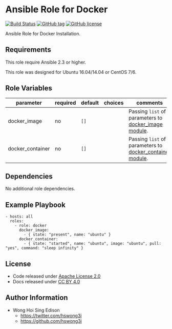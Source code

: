 Ansible Role for Docker
=======================

[![Build Status](https://travis-ci.org/alvistack/ansible-role-docker.svg?branch=master)](https://travis-ci.org/alvistack/ansible-role-docker)
[![GitHub tag](https://img.shields.io/github/tag/alvistack/ansible-role-docker.svg)](https://github.com/alvistack/ansible-role-docker)
[![GitHub license](https://img.shields.io/github/license/alvistack/ansible-role-docker.svg)](https://github.com/alvistack/ansible-role-docker/blob/master/LICENSE)

Ansible Role for Docker Installation.

Requirements
------------

This role require Ansible 2.3 or higher.

This role was designed for Ubuntu 16.04/14.04 or CentOS 7/6.

Role Variables
--------------

<table>
<colgroup>
<col width="20%" />
<col width="20%" />
<col width="20%" />
<col width="20%" />
<col width="20%" />
</colgroup>
<thead>
<tr class="header">
<th>parameter</th>
<th>required</th>
<th>default</th>
<th>choices</th>
<th>comments</th>
</tr>
</thead>
<tbody>
<tr class="odd">
<td>docker_image</td>
<td>no</td>
<td><code>[]</code></td>
<td></td>
<td>Passing <code>list</code> of parameters to <a href="http://docs.ansible.com/ansible/docker_image_module.html">docker_image module</a>.</td>
</tr>
<tr class="even">
<td>docker_container</td>
<td>no</td>
<td><code>[]</code></td>
<td></td>
<td>Passing <code>list</code> of parameters to <a href="http://docs.ansible.com/ansible/docker_container_module.html">docker_container module</a>.</td>
</tr>
</tbody>
</table>

Dependencies
------------

No additional role dependencies.

Example Playbook
----------------

    - hosts: all
      roles:
        - role: docker
          docker_image:
            - { state: "present", name: "ubuntu" }
          docker_container:
            - { state: "started", name: "ubuntu", image: "ubuntu", pull: "yes", command: "sleep infinity" }

License
-------

-   Code released under [Apache License 2.0](https://github.com/alvistack/ansible-role-docker/blob/master/LICENSE)
-   Docs released under [CC BY 4.0](http://creativecommons.org/licenses/by/4.0/)

Author Information
------------------

-   Wong Hoi Sing Edison
    -   <https://twitter.com/hswong3i>
    -   <https://github.com/hswong3i>

